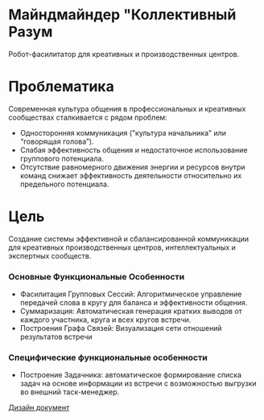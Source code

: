# Майндмайндер "Коллективный Разум

Робот-фасилитатор для креативных и производственных центров. 

  
# Проблематика

Современная культура общения в профессиональных и креативных сообществах сталкивается с рядом проблем:

- Односторонняя коммуникация ("культура начальника" или “говорящая голова”).
- Слабая эффективность общения и недостаточное использование группового потенциала.
- Отсутствие равномерного движения энергии и ресурсов внутри команд снижает эффективность деятельности относительно их предельного потенциала.
    


# Цель

Создание системы эффективной и сбалансированной коммуникации для креативных производственных центров, интеллектуальных и экспертных сообществ. 

  

### Основные Функциональные Особенности

- Фасилитация Групповых Сессий: Алгоритмическое управление передачей слова в кругу для баланса и эффективности общения.
- Суммаризация: Автоматическая генерация кратких выводов от каждого участника, круга и всех кругов встречи.
- Построения Графа Связей: Визуализация сети отношений результатов встречи  



### Специфические функциональные особенности

- Построение Задачника: автоматическое формирование списка задач на основе информации из встречи с возможностью выгрузки во внешний таск-менеджер.

[Дизайн документ](/designdoc/designdoc.md)